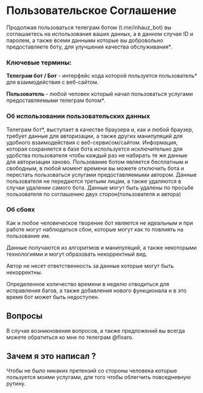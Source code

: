 # Пользовательское Соглашение

Продолжая пользоваться телеграм ботом (t.me/inhauz_bot) вы соглашаетесь на использования ваших данных, а в данном случае ID и паролем, а также всеми данными которые вы добровольно предоставляете боту, для улучшения качества обслуживания*.

### **Ключевые термины:**

**Телеграм бот / Бот** - интерфейс кода которой пользуется пользователь* для взаимодействия с веб-сайтом.

**Пользователь** - любой человек который начал пользоваться услугами предоставляемыми телеграм ботом*.


### **Об использовании пользовательских данных**

Телеграм бот*, выступает в качестве браузера и, как и любой браузер, требует данные для авторизации, а также других манипуляций для удобного взаимодействия с веб-сервисом/сайтом. Информация, которая сохраняется в базе бота используется исключительно для удобства пользователя чтобы каждый раз не набирать те же данные для авторизации заново. Пользование ботом является бесплатным и свободным, в любой момент времени вы можете отключить бота и перестать пользоваться услугами предоставляемыми автором. Данные пользователя не передаются третьим лицам, а также удаляются в случаи удалении самого бота. Данные могут быть удалены по просьбе пользователя по соглашению двух сторон(пользователя и автора)

### **Об сбоях**

Как и любое человеческое творение бот является не идеальным и при работе могут наблюдаться сбои, которые могут как то повлиять на пользование им.

Данные получаются из алгоритмов и манипуляций, а также некоторыми технологиями и могут образовать некорректный вид.

Автор не несет ответственность за данные которые могут быть некорректны.

Определенное количество времени в неделю отводиться для исправления багов, а также добавления нового функционала и в это время бот может быть недоступен.

## **Вопросы**

В случае возникновения вопросов, а также предложений вы всегда можете обратиться ко мне по телеграм @floaro.

## **Зачем я это написал ?**

Чтобы не было никаких претензий со стороны человека которые пользуется моими услугами, для того чтобы облегчить повседневную рутину.
